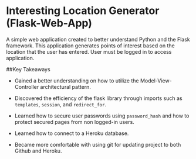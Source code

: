 # Interesting Location Generator (Flask-Web-App)
A simple web application created to better understand Python and the Flask framework. This application generates points of interest based on the location that the user has entered. 
 User must be logged in to access application. 

##Key Takeaways
- Gained a better understanding on how to utilize the Model-View-Controller architectural pattern.

- Discovered the efficiency of the flask library through imports such as `templates`, `session`, and `redirect_for`.

- Learned how to secure user passwords using `password_hash` and how to protect secured pages from non logged-in users.
 
- Learned how to connect to a Heroku database. 

- Became more comfortable with using git for updating project to both Github and Heroku.
